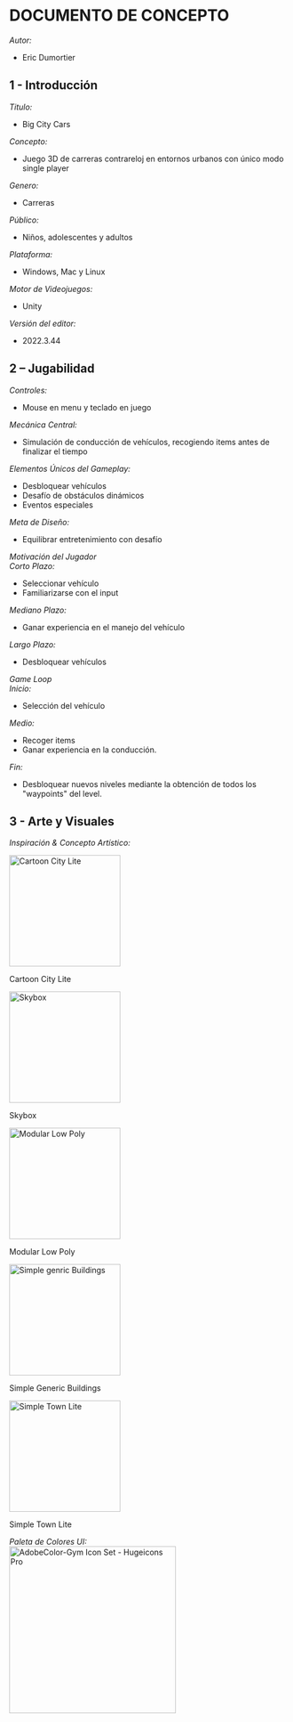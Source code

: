 ## <h1>DOCUMENTO DE CONCEPTO	

*Autor:*	
- Eric Dumortier

### <h2>1 - Introducción

*Titulo:*
- Big City Cars

*Concepto:*	
- Juego 3D de carreras contrareloj en entornos urbanos con único modo single player

*Genero:*
- Carreras

*Público:*
- Niños, adolescentes y adultos

*Plataforma:*	
- Windows, Mac y Linux

*Motor de Videojuegos:*
- Unity 

*Versión del editor:*
- 2022.3.44

### <h2>2 – Jugabilidad

*Controles:*	
- Mouse en menu y teclado en juego

*Mecánica Central:*
- Simulación de conducción de vehículos, recogiendo items antes de finalizar el tiempo
 
*Elementos Únicos del Gameplay:*
- Desbloquear vehículos
- Desafío de obstáculos dinámicos
- Eventos especiales
   
*Meta de Diseño:*	
- Equilibrar entretenimiento con desafío

*Motivación del Jugador*
<br/>
*Corto Plazo:*
- Seleccionar vehículo
- Familiarizarse con el input

*Mediano Plazo:*
- Ganar experiencia en el manejo del vehículo

*Largo Plazo:*
- Desbloquear vehículos

*Game Loop*
<br/>
*Inicio:*
- Selección del vehículo

*Medio:*
- Recoger items
- Ganar experiencia en la conducción.

*Fin:*
- Desbloquear nuevos niveles mediante la obtención de todos los "waypoints" del level.

### <h2>3 - Arte y Visuales
*Inspiración &*
*Concepto Artístico:*	

<img src="https://github.com/user-attachments/assets/57f61943-0745-4647-92d7-d9cd72d4ebd2" alt="Cartoon City Lite" width="200px">
<br/>

Cartoon City Lite

<img src="https://github.com/user-attachments/assets/19576a86-1619-4b9f-b703-104ed3d3dea6" alt="Skybox" width="200px">
<br/>

Skybox

<img src="https://github.com/user-attachments/assets/a3dceb03-0321-4c73-b131-730e3f605cc8" alt="Modular Low Poly" width="200px">
<br/>

Modular Low Poly

<img src="https://github.com/user-attachments/assets/a2607e3a-3ca6-4376-bb18-93a7c42ee44a" alt="Simple genric Buildings" width="200px">
<br/>

Simple Generic Buildings

<img src="https://github.com/user-attachments/assets/de82605c-5483-4f63-8c50-3a0bca1ac711" alt="Simple Town Lite" width="200px">
<br/>

Simple Town Lite

*Paleta de Colores UI:*
<br/>
<img src="https://github.com/user-attachments/assets/0372e810-2058-48f0-89e9-11e3e8465c85" alt="AdobeColor-Gym Icon Set - Hugeicons Pro" width="300px">
